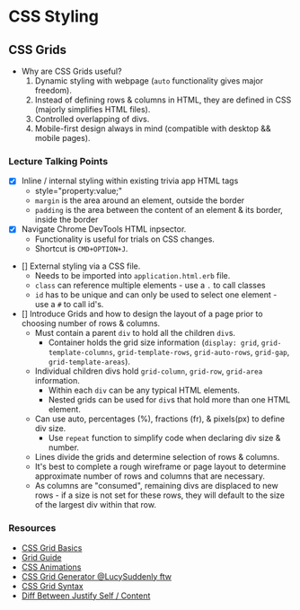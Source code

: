 # CSS Styling

## CSS Grids

- Why are CSS Grids useful? 
  1. Dynamic styling with webpage (`auto` functionality gives major freedom). 
  2. Instead of defining rows & columns in HTML, they are defined in CSS (majorly simplifies HTML files).
  3. Controlled overlapping of divs. 
  4. Mobile-first design always in mind (compatible with desktop && mobile pages).

### Lecture Talking Points

- [X] Inline / internal styling within existing trivia app HTML tags
    - style="property:value;"
    - `margin` is the area around an element, outside the border
    - `padding` is the area between the content of an element & its border, inside the border
- [X] Navigate Chrome DevTools HTML inpsector. 
    - Functionality is useful for trials on CSS changes. 
    - Shortcut is `CMD+OPTION+J`. 
- [] External styling via a CSS file. 
    - Needs to be imported into `application.html.erb` file. 
    - `class` can reference multiple elements - use a `.` to call classes
    - `id` has to be unique and can only be used to select one element - use a `#` to call id's. 
- [] Introduce Grids and how to design the layout of a page prior to choosing number of rows & columns. 
    - Must contain a parent `div` to hold all the children `div`s. 
         - Container holds the grid size information (`display: grid`, `grid-template-columns`, `grid-template-rows`, `grid-auto-rows`, `grid-gap`, `grid-template-areas`). 
    - Individual children divs hold `grid-column`, `grid-row`, `grid-area` information.
        -  Within each `div` can be any typical HTML elements. 
        - Nested grids can be used for `div`s that hold more than one HTML element. 
    - Can use auto, percentages (%), fractions (fr), & pixels(px) to define div size.
        - Use `repeat` function to simplify code when declaring div size & number. 
    - Lines divide the grids and determine selection of rows & columns. 
    - It's best to complete a rough wireframe or page layout to determine approximate number of rows and columns that are necessary. 
    - As columns are "consumed", remaining divs are displaced to new rows - if a size is not set for these rows, they will default to the size of the largest div within that row. 
    

### Resources

- [CSS Grid Basics](https://developer.mozilla.org/en-US/docs/Web/CSS/CSS_Grid_Layout/Basic_Concepts_of_Grid_Layout)
- [Grid Guide](https://css-tricks.com/snippets/css/complete-guide-grid/)
- [CSS Animations](https://www.w3schools.com/css/css3_animations.asp)
- [CSS Grid Generator @LucySuddenly ftw](https://cssgrid-generator.netlify.com/)
- [CSS Grid Syntax](http://grid.malven.co/)
- [Diff Between Justify Self / Content](https://stackoverflow.com/questions/48535585/the-difference-between-justify-self-justify-items-and-justify-content-in-css-gr)